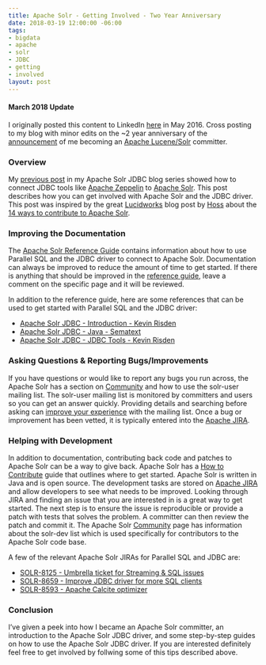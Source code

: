 ```yaml
---
title: Apache Solr - Getting Involved - Two Year Anniversary
date: 2018-03-19 12:00:00 -06:00
tags:
- bigdata
- apache
- solr
- JDBC
- getting
- involved
layout: post
---
```


#### March 2018 Update
I originally posted this content to LinkedIn [here](https://www.linkedin.com/pulse/apache-solr-jdbc-how-get-involved-kevin-risden/) in May 2016. Cross posting to my blog with minor edits on the ~2 year anniversary of the [announcement](http://mail-archives.apache.org/mod_mbox/lucene-dev/201603.mbox/%3CCAE4tqLPcNwyJpsD8UBUJ67-52TVWDq-GY7H1Bk8_C1RO_7KFgA@mail.gmail.com%3E) of me becoming an [Apache Lucene/Solr](https://lucene.apache.org/solr/) committer.

### Overview
My [previous post](/2018/03/18/apache-solr-jdbc-tools-two-year-anniversary.html) in my Apache Solr JDBC blog series showed how to connect JDBC tools like [Apache Zeppelin](https://zeppelin.apache.org/) to [Apache Solr](https://lucene.apache.org/solr/). This post describes how you can get involved with Apache Solr and the JDBC driver. This post was inspired by the great [Lucidworks](https://lucidworks.com/) blog post by [Hoss](https://lucidworks.com/blog/?a_name=hossman) about the [14 ways to contribute to Apache Solr](https://lucidworks.com/2012/03/26/14-ways-to-contribute-to-solr/).

### Improving the Documentation
The [Apache Solr Reference Guide](https://lucene.apache.org/solr/guide/) contains information about how to use Parallel SQL and the JDBC driver to connect to Apache Solr. Documentation can always be improved to reduce the amount of time to get started. If there is anything that should be improved in the [reference guide](https://lucene.apache.org/solr/guide/), leave a comment on the specific page and it will be reviewed.

In addition to the reference guide, here are some references that can be used to get started with Parallel SQL and the JDBC driver:

* [Apache Solr JDBC - Introduction - Kevin Risden](/2018/03/17/apache-solr-jdbc-introduction-two-year-anniversary.html)
* [Apache Solr JDBC - Java - Sematext](https://sematext.com/blog/solr-6-as-jdbc-data-source/)
* [Apache Solr JDBC - JDBC Tools - Kevin Risden](/2018/03/18/apache-solr-jdbc-tools-two-year-anniversary.html)

### Asking Questions & Reporting Bugs/Improvements
If you have questions or would like to report any bugs you run across, the Apache Solr has a section on [Community](https://lucene.apache.org/solr/community.html) and how to use the solr-user mailing list. The solr-user mailing list is monitored by committers and users so you can get an answer quickly. Providing details and searching before asking can [improve your experience](http://www.catb.org/esr/faqs/smart-questions.html) with the mailing list. Once a bug or improvement has been vetted, it is typically entered into the [Apache JIRA](https://issues.apache.org/jira/).

### Helping with Development
In addition to documentation, contributing back code and patches to Apache Solr can be a way to give back. Apache Solr has a [How to Contribute](https://wiki.apache.org/solr/HowToContribute) guide that outlines where to get started. Apache Solr is written in Java and is open source. The development tasks are stored on [Apache JIRA](https://issues.apache.org/jira/) and allow developers to see what needs to be improved. Looking through JIRA and finding an issue that you are interested in is a great way to get started. The next step is to ensure the issue is reproducible or provide a patch with tests that solves the problem. A committer can then review the patch and commit it. The Apache Solr [Community](https://lucene.apache.org/solr/community.html) page has information about the solr-dev list which is used specifically for contributors to the Apache Solr code base.

A few of the relevant Apache Solr JIRAs for Parallel SQL and JDBC are:

* [SOLR-8125 - Umbrella ticket for Streaming & SQL issues](https://issues.apache.org/jira/browse/SOLR-8125)
* [SOLR-8659 - Improve JDBC driver for more SQL clients](https://issues.apache.org/jira/browse/SOLR-8659)
* [SOLR-8593 - Apache Calcite optimizer](https://issues.apache.org/jira/browse/SOLR-8593)

### Conclusion
I’ve given a peek into how I became an Apache Solr committer, an introduction to the Apache Solr JDBC driver, and some step-by-step guides on how to use the Apache Solr JDBC driver. If you are interested definitely feel free to get involved by follwing some of this tips described above.

